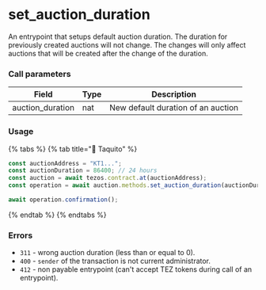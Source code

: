 # set\_auction\_duration

An entrypoint that setups default auction duration. The duration for previously created auctions will not change. The changes will only affect auctions that will be created after the change of the duration.

### Call parameters

| Field             | Type | Description                        |
| ----------------- | ---- | ---------------------------------- |
| auction\_duration | nat  | New default duration of an auction |

### Usage

{% tabs %}
{% tab title="🌮 Taquito" %}
```javascript
const auctionAddress = "KT1...";
const auctionDuration = 86400; // 24 hours
const auction = await tezos.contract.at(auctionAddress);
const operation = await auction.methods.set_auction_duration(auctionDuration).send();

await operation.confirmation();
```
{% endtab %}
{% endtabs %}

### Errors

* `311` - wrong auction duration (less than or equal to 0).
* `400` - `sender` of the transaction is not current administrator.
* `412` - non payable entrypoint (can't accept TEZ tokens during call of an entrypoint).
